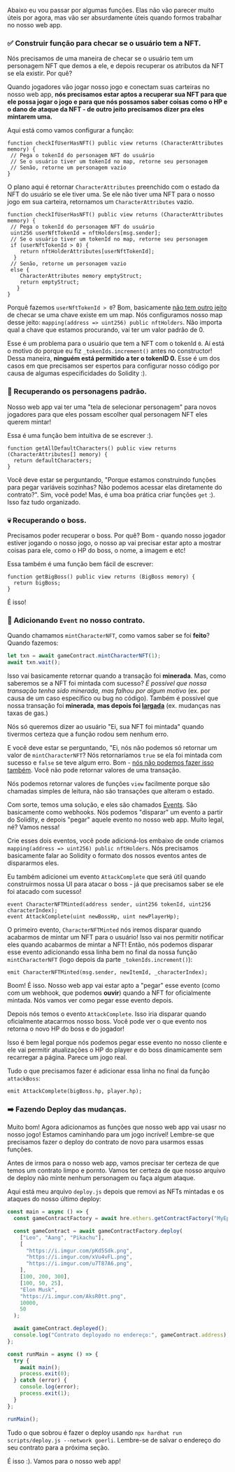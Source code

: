 Abaixo eu vou passar por algumas funções. Elas não vão parecer muito úteis por agora, mas vão ser absurdamente úteis quando formos trabalhar no nosso web app.

### ✅ Construir função para checar se o usuário tem a NFT.

Nós precisamos de uma maneira de checar se o usuário tem um personagem NFT que demos a ele, e depois recuperar os atributos da NFT se ela existir. Por quê?

Quando jogadores vão jogar nosso jogo e conectam suas carteiras no nosso web app, **nós precisamos estar aptos a recuperar sua NFT para que ele possa jogar o jogo e para que nós possamos saber coisas como o HP e o dano de ataque da NFT - de outro jeito precisamos dizer pra eles mintarem uma.**

Aqui está como vamos configurar a função:

```solidity
function checkIfUserHasNFT() public view returns (CharacterAttributes memory) {
 // Pega o tokenId do personagem NFT do usuário
 // Se o usuário tiver um tokenId no map, retorne seu personagem
 // Senão, retorne um personagem vazio
}
```

O plano aqui é retornar `CharacterAttributes` preenchido com o estado da NFT do usuário se ele tiver uma. Se ele não tiver uma NFT para o nosso jogo em sua carteira, retornamos um `CharacterAttributes` vazio.

```solidity
function checkIfUserHasNFT() public view returns (CharacterAttributes memory) {
 // Pega o tokenId do personagem NFT do usuário
 uint256 userNftTokenId = nftHolders[msg.sender];
 // Se o usuário tiver um tokenId no map, retorne seu personagem
 if (userNftTokenId > 0) {
    return nftHolderAttributes[userNftTokenId];
  }
 // Senão, retorne um personagem vazio
 else {
    CharacterAttributes memory emptyStruct;
    return emptyStruct;
   }
}
```

Porquê fazemos `userNftTokenId > 0`? Bom, basicamente [não tem outro jeito](https://ethereum.stackexchange.com/a/13029) de checar se uma chave existe em um map. Nós configuramos nosso map desse jeito: `mapping(address => uint256) public nftHolders`. Não importa qual a chave que estamos procurando, vai ter um valor padrão de 0.

Esse é um problema para o usuário que tem a NFT com o tokenId `0`. Aí está o motivo do porque eu fiz `_tokenIds.increment()` antes no constructor! Dessa maneira, **ninguém está permitido a ter o tokenID 0.** Esse é um dos casos em que precisamos ser espertos para configurar nosso código por causa de algumas especificidades do Solidity :).

### 🎃 Recuperando os personagens padrão.

Nosso web app vai ter uma "tela de selecionar personagem" para novos jogadores para que eles possam escolher qual personagem NFT eles querem mintar!

Essa é uma função bem intuitiva de se escrever :).

```solidity
function getAllDefaultCharacters() public view returns (CharacterAttributes[] memory) {
  return defaultCharacters;
}
```

Você deve estar se perguntando, "Porque estamos construindo funções para pegar variáveis sozinhas? Não podemos acessar elas diretamente do contrato?". Sim, você pode! Mas, é uma boa prática criar funções `get` :). Isso faz tudo organizado.

### 💀 Recuperando o boss.

Precisamos poder recuperar o boss. Por quê? Bom - quando nosso jogador estiver jogando o nosso jogo, o nosso ap vai precisar estar apto a mostrar coisas para ele, como o HP do boss, o nome, a imagem e etc!

Essa também é uma função bem fácil de escrever:

```solidity
function getBigBoss() public view returns (BigBoss memory) {
  return bigBoss;
}
```

É isso!

### 🧠 Adicionando `Event` no nosso contrato.

Quando chamamos `mintCharacterNFT`, como vamos saber se foi **feito**? Quando fazemos:

```javascript
let txn = await gameContract.mintCharacterNFT(1);
await txn.wait();
```

Isso vai basicamente retornar quando a transação foi **minerada**. Mas, como saberemos se a NFT foi mintada com sucesso? _É possível que nossa transação tenha sido minerada, mas falhou por algum motivo_ (ex. por causa de um caso específico ou bug no código). Também é possivel que nossa transação foi **minerada**, **mas depois foi [largada](https://www.reddit.com/r/ethereum/comments/m4mmy9/etherscan_dropped_my_transaction_why/)** (ex. mudanças nas taxas de gas.)

Nós só queremos dizer ao usuário "Ei, sua NFT foi mintada" quando tivermos certeza que a função rodou sem nenhum erro.

E você deve estar se perguntando, "Ei, nós não podemos só retornar um valor de `mintCharacterNFT`? Nós retornaríamos `true` se ela foi mintada com sucesso e `false` se teve algum erro. Bom - [nós não podemos fazer isso também](https://ethereum.stackexchange.com/a/88122). Você não pode retornar valores de uma transação.

Nós podemos retornar valores de funções `view` facilmente porque são chamadas simples de leitura, não são transações que alteram o estado.

Com sorte, temos uma solução, e eles são chamados [Events](https://ethereum.stackexchange.com/a/11232). São basicamente como webhooks. Nós podemos "disparar" um evento a partir do Solidity, e depois "pegar" aquele evento no nosso web app. Muito legal, né? Vamos nessa!

Crie esses dois eventos, você pode adicioná-los embaixo de onde criamos `mapping(address => uint256) public nftHolders`. Nós precisamos basicamente falar ao Solidity o formato dos nossos eventos antes de dispararmos eles.

Eu também adicionei um evento `AttackComplete` que será útil quando construirmos nossa UI para atacar o boss - já que precisamos saber se ele foi atacado com sucesso!

```solidity
event CharacterNFTMinted(address sender, uint256 tokenId, uint256 characterIndex);
event AttackComplete(uint newBossHp, uint newPlayerHp);
```

O primeiro evento, `CharacterNFTMinted` nós iremos disparar quando acabarmos de mintar um NFT para o usuário! Isso vai nos permitir notificar eles quando acabarmos de mintar a NFT! Então, nós podemos disparar esse evento adicionando essa linha bem no final da nossa função `mintCharacterNFT` (logo depois da parte `_tokenIds.increment()`):

```solidity
emit CharacterNFTMinted(msg.sender, newItemId, _characterIndex);
```

Boom! É isso. Nosso web app vai estar apto a "pegar" esse evento (como com um webhook, que podemos **ouvir**) quando a NFT for oficialmente mintada. Nós vamos ver como pegar esse evento depois.

Depois nós temos o evento `AttackComplete`. Isso iria disparar quando oficialmente atacarmos nosso boss. Você pode ver o que evento nos retorna o novo HP do boss e do jogador!

Isso é bem legal porque nós podemos pegar esse evento no nosso cliente e ele vai permitir atualizações o HP do player e do boss dinamicamente sem recarregar a página. Parece um jogo real.

Tudo o que precisamos fazer é adicionar essa linha no final da função `attackBoss`:

```solidity
emit AttackComplete(bigBoss.hp, player.hp);
```

### ➡️ Fazendo Deploy das mudanças.

Muito bom! Agora adicionamos as funções que nosso web app vai usasr no nosso jogo! Estamos caminhando para um jogo incrível! Lembre-se que precisamos fazer o deploy do contrato de novo para usarmos essas funções.

Antes de irmos para o nosso web app, vamos precisar ter certeza de que temos um contrato limpo e pornto. Vamos ter certeza de que nosso arquivo de deploy não minte nenhum personagem ou faça algum ataque.

Aqui está meu arquivo `deploy.js` depois que removi as NFTs mintadas e os ataques do nosso último deploy:

```javascript
const main = async () => {
  const gameContractFactory = await hre.ethers.getContractFactory("MyEpicGame");

  const gameContract = await gameContractFactory.deploy(
    ["Leo", "Aang", "Pikachu"],
    [
      "https://i.imgur.com/pKd5Sdk.png",
      "https://i.imgur.com/xVu4vFL.png",
      "https://i.imgur.com/u7T87A6.png",
    ],
    [100, 200, 300],
    [100, 50, 25],
    "Elon Musk",
    "https://i.imgur.com/AksR0tt.png",
    10000,
    50
  );

  await gameContract.deployed();
  console.log("Contrato deployado no endereço:", gameContract.address);
};

const runMain = async () => {
  try {
    await main();
    process.exit(0);
  } catch (error) {
    console.log(error);
    process.exit(1);
  }
};

runMain();
```

Tudo o que sobrou é fazer o deploy usando `npx hardhat run scripts/deploy.js --network goerli`. Lembre-se de salvar o endereço do seu contrato para a próxima seção.

É isso :). Vamos para o nosso web app!